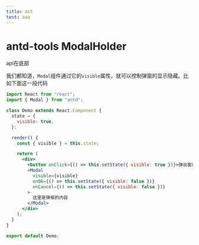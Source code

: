 ```yaml
---
title: ast
test: aaa
---
```



# antd-tools ModalHolder

api在底部 

我们都知道，`Modal`组件通过它的`visible`属性，就可以控制弹窗的显示隐藏。比如下面这一段代码

```jsx
import React from "react";
import { Modal } from "antd";

class Demo extends React.Component {
  state = {
    visible: true,
  };

  render() {
    const { visible } = this.state;

    return (
      <div>
        <button onClick={() => this.setState({ visible: true })}>弹出窗口</button>
        <Modal
          visible={visible}
          onOk={() => this.setState({ visible: false })}
          onCancel={() => this.setState({ visible: false })}
        >
          这里是弹框的内容
        </Modal>
      </div>
    );
  }
}

export default Demo;
```
